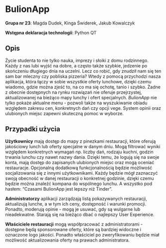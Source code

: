 # BulionApp

**Grupa nr 23**: Magda Dudek, Kinga Świderek, Jakub Kowalczyk

**Wstępna deklaracja technologii**: Python QT

## Opis

Życie studenta to nie tylko nauka, imprezy i słoiki z domu rodzinnego. Każdy z nas lubi wyjść na dobre, a często także szybkie, jedzenie po skończeniu długiego dnia na uczelni. Lecz co robić, gdy znudził nam się ten sam bar mleczny czy pobliska pizzeria? Wtedy z pomocą przychodzi nasza aplikacja, która łączy w sobie wszystkie oferty lunchowe, dzięki czemu wiadomo, gdzie można zjeść to, na co ma się ochotę, tanio i szybko. Żadne z obecnie dostępnych na rynku rozwiązań nie oferuje przejrzystej, aktualizowanej na bieżąco mapy lunchy i ofert specjalnych. *BulionApp* nie tylko pokaże aktualne menu - pozwoli także na wyszukiwanie obiadu względem zakresu cen, konkretnych dań czy opcji vege. System opinii oraz ulubionych miejsc zapewni skuteczną pomoc w wyborze.

## Przypadki użycia

**Użytkownicy** mają dostęp do mapy z pinezkami restauracji, które oferują jakościowy lunch lub oferty specjalne w danym dniu. Mogą filtrować wyniki względem konkretnych wymagań np. liczby dań, rodzaju kuchni, godzin trwania lunchu czy nawet nazwy dania. Dzięki temu, że logują się na swoje konta, mają dostęp do zapisanych ulubionych miejsc oraz mogą oceniać restauracje. 
Opcjonalną dodatkową funkcjonalnością będzie możliwość socjalizowania się z innymi użytkownikami. Każdy będzie mógł zaznaczyć swoją obecność w danej restauracji o konkretnej godzinie, dzięki czemu będzie można znaleźć kompana do wspólnego lunchu. A wszystko pod hasłem: “Czasami BulionApp jest lepszy niż Tinder”.

**Administratorzy** aplikacji zarządzają listą pokazywanych restauracji, aktualizują lunche, a w tym ich ceny, dostępność i warunki promocji. Ponadto, moderują opinie - mogą je usuwać, gdy są wulgarne lub nieadekwatne. Starają się na bieżąco dbać o najlepszy User Experience.

**Właściciele restauracji** mogą współpracować z administratorami - dostępne będą sponsorowane oferty, które są bardziej widoczne i oznaczone logo jakości. Ponadto właściciel po zweryfikowaniu będzie miał możliwość aktualizowania oferty na prawach administratora.
